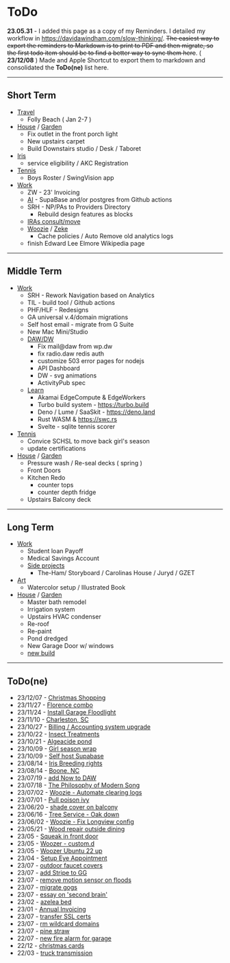 # ToDo

**23.05.31** - I added this page as a copy of my Reminders. I detailed my workflow in https://davidawindham.com/slow-thinking/. ~~The easiest way to export the reminders to Markdown is to print to PDF and then migrate, so the first todo item should be to find a better way to sync them here~~. ( **23/12/08** ) Made and Apple Shortcut to export them to markdown and consolidated the **ToDo(ne)** list here.

---

## Short Term

- [Travel](/notes/travel)
  - Folly Beach ( Jan 2-7 )
- [House](/notes/house) / [Garden](/notes/garden)
  - Fix outlet in the front porch light
  - New upstairs carpet
  - Build Downstairs studio / Desk / Taboret
- [Iris](/notes/dogs)
  - service eligibility / AKC Registration
- [Tennis](notes/tennis)
  - Boys Roster / SwingVision app
- [Work](/notes/work)
  - ZW - 23' Invoicing
  - [AI](/notes/work/projects/ai) - SupaBase and/or postgres from Github actions
  - SRH - NP/PAs to Providers Directory
    - Rebuild design features as blocks
  - [IRAs consult/move](/notes/work/wealth)
  - [Woozie](/docs/computers/woozie) / [Zeke](/docs/computers/zeke)
    - Cache policies / Auto Remove old analytics logs
  - finish Edward Lee Elmore Wikipedia page

---

## Middle Term

- [Work](/notes/work)
  - SRH - Rework Navigation based on Analytics
  - TIL - build tool / Github actions
  - PHF/HLF - Redesigns
  - GA universal v.4/domain migrations
  - Self host email - migrate from G Suite
  - New Mac Mini/Studio
  - [DAW/DW](/docs/computers/woozie)
    - Fix mail@daw from wp.dw
    - fix radio.daw redis auth
    - customize 503 error pages for nodejs
    - API Dashboard
    - DW - svg animations
    - ActivityPub spec
  - [Learn](/lists/now/learning)
    - Akamai EdgeCompute & EdgeWorkers
    - Turbo build system - https://turbo.build
    - Deno / Lume / SaaSkit - https://deno.land
    - Rust WASM & https://swc.rs
    - Svelte - sqlite tennis scorer
- [Tennis](/notes/tennis)
  - Convice SCHSL to move back girl's season
  - update certifications
- [House](/notes/house) / [Garden](/notes/garden)
  - Pressure wash / Re-seal decks ( spring )
  - Front Doors
  - Kitchen Redo
    - counter tops
    - counter depth fridge
  - Upstairs Balcony deck

---

## Long Term

- [Work](/notes/work)
  - Student loan Payoff
  - Medical Savings Account
  - [Side projects](notes/work/projects/)
    - The-Ham/ Storyboard / Carolinas House / Juryd / GZET
- [Art](/notes/art)
  - Watercolor setup / Illustrated Book
- [House](/notes/house) / [Garden](/notes/garden)
  - Master bath remodel
  - Irrigation system
  - Upstairs HVAC condenser
  - Re-roof
  - Re-paint
  - Pond dredged
  - New Garage Door w/ windows  
  - [new build](/notes/house/build)

---

## ToDo(ne)

- 23/12/07 - [Christmas Shopping](/lists/shopping)
- 23/11/27 - [Florence combo](/notes/tennis)
- 23/11/24 - [Install Garage Floodlight](/notes/house)
- 23/11/10 - [Charleston, SC](/notes/travel)
- 23/10/27 - [Billing / Accounting system upgrade](/notes/work)
- 23/10/22 - [Insect Treatments](/notes/house)
- 23/10/21 - [Algeacide pond](/notes/garden)
- 23/10/09 - [Girl season wrap](/notes/tennis)
- 23/10/09 - [Self host Supabase](/notes/work/projects/ai)
- 23/08/14 - [Iris Breeding rights](/notes/dogs)
- 23/08/14 - [Boone, NC](/notes/travel)
- 23/07/19 - [add Now to DAW](/docs/computers/woozie)
- 23/07/18 - [The Philosophy of Modern Song](https://en.wikipedia.org/wiki/The_Philosophy_of_Modern_Song)
- 23/07/02 - [Woozie - Automate clearing logs](/docs/computers/woozie)
- 23/07/01 - [Pull poison ivy](/notes/garden)
- 23/06/20 - [shade cover on balcony](/lists/index.md)
- 23/06/16 - [Tree Service - Oak down](/posts/white-oak)
- 23/06/02 - [Woozie - Fix Longview config](/docs/computers/woozie)
- 23/05/21 - [Wood repair outside dining](/notes/house)
- 23/05 - [Squeak in front door](/notes/house)
- 23/05 - [Woozer - custom.d](/docs/computers/woozer)
- 23/05 - [Woozer Ubuntu 22 up](/docs/computers/woozer)
- 23/04 - [Setup Eye Appointment](/notes/health)
- 23/07 - [outdoor faucet covers](/notes/house)
- 23/07 - [add Stripe to GG](/docs/computers/zeke)
- 23/07 - [remove motion sensor on floods](/notes/house)
- 23/07 - [migrate gogs](/lists/index.md)
- 23/07 - [essay on 'second brain'](https://davidawindham.com/a-second-brain/)
- 23/02 - [azelea bed](/notes/garden)
- 23/01 - [Annual Invoicing](/notes/work)
- 23/07 - [transfer SSL certs](/docs/computers/zeke)
- 23/07 - [rm wildcard domains](/docs/computers/zeke)
- 23/07 - [pine straw](/notes/house)
- 22/07 - [new fire alarm for garage](/notes/house)
- 22/12 - [christmas cards](/notes/health)
- 22/03 - [truck transmission](https://davidawindham.com/automobiles/)